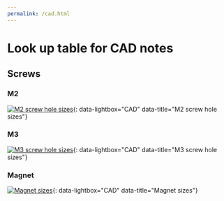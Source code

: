 ```yaml
---
permalink: /cad.html
---
```


# Look up table for CAD notes

## Screws

### M2

[![M2 screw hole sizes]({{site.url}}/images/CadLookUp/M2.PNG)]({{site.url}}/images/CadLookUp/M2.PNG){: data-lightbox="CAD" data-title="M2 screw hole sizes"}

### M3

[![M3 screw hole sizes]({{site.url}}/images/CadLookUp/M3.PNG)]({{site.url}}/images/CadLookUp/M3.PNG){: data-lightbox="CAD" data-title="M3 screw hole sizes"}

### Magnet

[![Magnet sizes]({{site.url}}/images/CadLookUp/Magnet.PNG)]({{site.url}}/images/CadLookUp/Magnet.PNG){: data-lightbox="CAD" data-title="Magnet sizes"}
